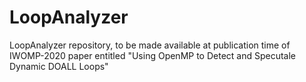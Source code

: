 # LoopAnalyzer
LoopAnalyzer repository, to be made available at publication time of IWOMP-2020 paper entitled "Using OpenMP to Detect and Specutale Dynamic DOALL Loops"
